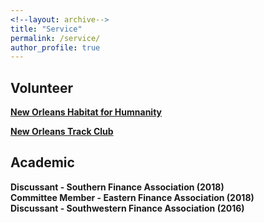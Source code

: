 ```yaml
---
<!--layout: archive-->
title: "Service"
permalink: /service/
author_profile: true
---
```

## Volunteer

<b>[New Orleans Habitat for Humnanity](http://www.habitat-nola.org/restore/volunteer-at-restore/) </b>

<b>[New Orleans Track Club](https://runnotc.org/cgi-bin/volunteer_signup.pl) </b>

## Academic
<b> Discussant - Southern Finance Association (2018) </b><br>
<b> Committee Member - Eastern Finance Association (2018) </b><br>
<b> Discussant - Southwestern Finance Association (2016) </b>

<!-- ## Service -->
